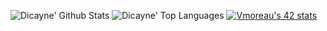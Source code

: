 <!--**Hugothms/hugothms** is a ✨ _special_ ✨ repository because its `README.md` (this file) appears on your GitHub profile.-->
![Dicayne' Github Stats](https://github-readme-stats.anuraghazra1.vercel.app/api?username=Dicayne&show_icons=true&include_all_commits=true&count_private=true)
![Dicayne' Top Languages](https://github-readme-stats.vercel.app/api/top-langs/?username=Dicayne&langs_count=8&layout=compact)
[![Vmoreau's 42 stats](https://badge42.herokuapp.com/api/stats/vmoreau)](https://github.com/JaeSeoKim/badge42)
